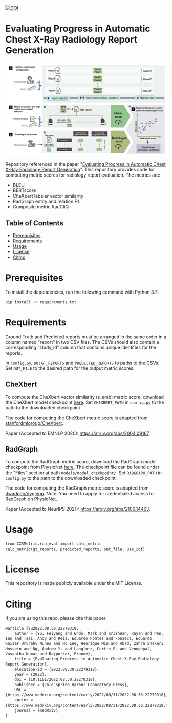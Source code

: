 [![DOI](https://zenodo.org/badge/486461621.svg)](https://zenodo.org/badge/latestdoi/486461621)

# Evaluating Progress in Automatic Chest X-Ray Radiology Report Generation

<img src="figures/metric-radiologist-alignment.jpg" width="700"/>

Repository referenced in the paper "[Evaluating Progress in Automatic Chest 
X-Ray Radiology Report Generation](https://www.medrxiv.org/content/10.1101/2022.08.30.22279318v1)". This repository provides code for computing metric scores for radiology report evaluation. The metrics are:
* BLEU
* BERTscore
* CheXbert labeler vector similarity
* RadGraph entity and relation F1
* Composite metric RadCliQ


## Table of Contents
* [Prerequisites](#prerequisites)
* [Requirements](#requirements)
* [Usage](#usage)
* [License](#license)
* [Citing](#citing)


<a name="prerequisites"></a>

# Prerequisites
To install the dependencies, run the following command with Python 3.7:
```
pip install -r requirements.txt
```

<a name="requirements"></a>

# Requirements
Ground Truth and Predicted reports must be arranged in the same order in a
column named "report" in two CSV files. The CSVs should also contain a
corresponding "study_id" column that contains unique identifies for the reports.

In `config.py`, set `GT_REPORTS` and `PREDICTED_REPORTS` to paths to the CSVs.
Set `OUT_FILE` to the desired path for the output metric scores.

## CheXbert
To compute the CheXbert vector similarity (s_emb) metric score, download the
CheXbert model checkpoint [here](https://stanfordmedicine.box.com/s/c3stck6w6dol3h36grdc97xoydzxd7w9).
Set `CHEXBERT_PATH` in `config.py` to the path to the downloaded checkpoint.

The code for computing the CheXbert metric score is adapted from
[stanfordmlgroup/CheXbert](https://github.com/stanfordmlgroup/CheXbert).

Paper (Accepted to EMNLP 2020): https://arxiv.org/abs/2004.09167.

## RadGraph
To compute the RadGraph metric score, download the RadGraph model checkpoint
from PhysioNet [here](https://physionet.org/content/radgraph/1.0.0/).
The checkpoint file can be found under the "Files" section at path
`models/model_checkpoint/`.
Set `RADGRAPH_PATH` in `config.py` to the path to the downloaded checkpoint.

The code for computing the RadGraph metric score is adapted from
[dwadden/dygiepp](https://github.com/dwadden/dygiepp).
Note: You need to apply for credentialed access to RadGraph on PhysioNet.

Paper (Accepted to NeurIPS 2021): https://arxiv.org/abs/2106.14463.


<a name="usage"></a>

# Usage
```
from CXRMetric.run_eval import calc_metric
calc_metric(gt_reports, predicted_reports, out_file, use_idf)
```


<a name="license"></a>

# License
This repository is made publicly available under the MIT License.


<a name="citing"></a>

# Citing
If you are using this repo, please cite this paper:
```
@article {Yu2022.08.30.22279318,
	author = {Yu, Feiyang and Endo, Mark and Krishnan, Rayan and Pan, Ian and Tsai, Andy and Reis, Eduardo Pontes and Fonseca, Eduardo Kaiser Ururahy Nunes and Ho Lee, Henrique Min and Abad, Zahra Shakeri Hossein and Ng, Andrew Y. and Langlotz, Curtis P. and Venugopal, Vasantha Kumar and Rajpurkar, Pranav},
	title = {Evaluating Progress in Automatic Chest X-Ray Radiology Report Generation},
	elocation-id = {2022.08.30.22279318},
	year = {2022},
	doi = {10.1101/2022.08.30.22279318},
	publisher = {Cold Spring Harbor Laboratory Press},
	URL = {https://www.medrxiv.org/content/early/2022/08/31/2022.08.30.22279318},
	eprint = {https://www.medrxiv.org/content/early/2022/08/31/2022.08.30.22279318.full.pdf},
	journal = {medRxiv}
}
```
